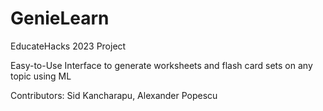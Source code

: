 # GenieLearn
EducateHacks 2023 Project

Easy-to-Use Interface to generate worksheets and flash card sets on any topic using ML

Contributors: Sid Kancharapu, Alexander Popescu